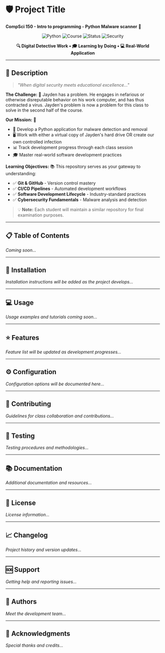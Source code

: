 # 🛡️ Project Title
**CompSci 150 - Intro to programming - Python Malware scanner** 🐍

<div align="center">

![Python](https://img.shields.io/badge/Python-3.8+-blue.svg)
![Course](https://img.shields.io/badge/Course-CompSci%20150-purple.svg)
![Status](https://img.shields.io/badge/Status-In%20Development-yellow.svg)
![Security](https://img.shields.io/badge/Security-Malware%20Detection-red.svg)

**🔍 Digital Detective Work • 🎓 Learning by Doing • 💻 Real-World Application**

</div>

---

## 📖 Description

> *"When digital security meets educational excellence..."*

**The Challenge:** 🚨 Jayden has a problem. He engages in nefarious or otherwise disreputable behavior on his work computer, and has thus contracted a virus. Jayden's problem is now a problem for this class to solve in the second half of the course.

**Our Mission:** 🎯
- 🐍 Develop a Python application for malware detection and removal
- 🖥️ Work with either a virtual copy of Jayden's hard drive OR create our own controlled infection
- 📊 Track development progress through each class session
- 🎓 Master real-world software development practices

**Learning Objectives:** 📚
This repository serves as your gateway to understanding:
- ✅ **Git & GitHub** - Version control mastery
- ✅ **CI/CD Pipelines** - Automated development workflows  
- ✅ **Software Development Lifecycle** - Industry-standard practices
- ✅ **Cybersecurity Fundamentals** - Malware analysis and detection

> 💡 **Note:** Each student will maintain a similar repository for final examination purposes.

---

## 📋 Table of Contents
*Coming soon...*

---

## 🚀 Installation
*Installation instructions will be added as the project develops...*

---

## 💻 Usage
*Usage examples and tutorials coming soon...*

---

## ⭐ Features
*Feature list will be updated as development progresses...*

---

## ⚙️ Configuration
*Configuration options will be documented here...*

---

## 🤝 Contributing
*Guidelines for class collaboration and contributions...*

---

## 🧪 Testing
*Testing procedures and methodologies...*

---

## 📚 Documentation
*Additional documentation and resources...*

---

## 📄 License
*License information...*

---

## 📈 Changelog
*Project history and version updates...*

---

## 🆘 Support
*Getting help and reporting issues...*

---

## 👥 Authors
*Meet the development team...*

---

## 🙏 Acknowledgments
*Special thanks and credits...*